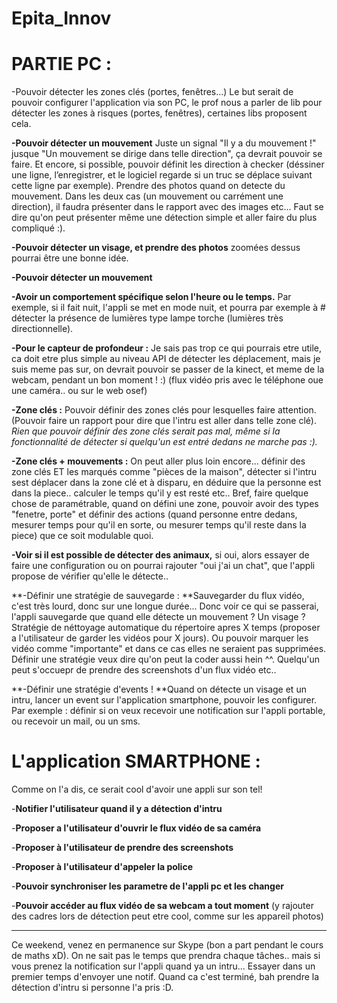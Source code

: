 Epita_Innov
===========
# PARTIE PC :
-Pouvoir détecter les zones clés (portes, fenêtres...)
Le but serait de pouvoir configurer l'application via son PC, le prof nous a parler de lib pour détecter les zones à risques (portes, fenêtres), certaines libs proposent cela.

**-Pouvoir détecter un mouvement**
Juste un signal "Il y a du mouvement !" jusque "Un mouvement se dirige dans telle direction", ça devrait pouvoir se faire. Et encore, si possible, pouvoir définit les direction à checker (déssiner une ligne, l’enregistrer, et le logiciel regarde si un truc se déplace suivant cette ligne par exemple). Prendre des photos quand on detecte du mouvement. Dans les deux cas (un mouvement ou carrément une direction), il faudra présenter dans le rapport avec des images etc... Faut se dire qu'on peut présenter même une détection simple et aller faire du plus compliqué :).

**-Pouvoir détecter un visage, et prendre des photos** zoomées dessus pourrai être une bonne idée.

**-Pouvoir détecter un mouvement**

**-Avoir un comportement spécifique selon l'heure ou le temps.** Par exemple, si il fait nuit, l'appli se met en mode nuit, et pourra par exemple à # détecter la présence de lumières type lampe torche (lumières très directionnelle).

**-Pour le capteur de profondeur :** Je sais pas trop ce qui pourrais etre utile, ca doit etre plus simple au niveau API de détecter les déplacement, mais je suis meme pas sur, on devrait pouvoir se passer de la kinect, et meme de la webcam, pendant un bon moment ! :) (flux vidéo pris avec le téléphone oue une caméra.. ou sur le web osef)

**-Zone clés :** Pouvoir définir des zones clés pour lesquelles faire attention. (Pouvoir faire un rapport pour dire que l'intru est aller dans telle zone clé). _Rien que pouvoir définir des zone clés serait pas mal, même si la fonctionnalité de détecter si quelqu'un est entré dedans ne marche pas :)._

**-Zone clés + mouvements :** On peut aller plus loin encore... définir des zone clés ET les marqués comme "pièces de la maison", détecter si l'intru sest déplacer dans la zone clé et à disparu, en déduire que la personne est dans la piece.. calculer le temps qu'il y est resté etc.. Bref, faire quelque chose de paramétrable, quand on défini une zone, pouvoir avoir des types "fenetre, porte" et définir des actions (quand personne entre dedans, mesurer temps pour qu'il en sorte, ou mesurer temps qu'il reste dans la piece) que ce soit modulable quoi.

**-Voir si il est possible de détecter des animaux,** si oui, alors essayer de faire une configuration ou on pourrai rajouter "oui j'ai un chat", que l'appli propose de vérifier qu'elle le détecte..

**-Définir une stratégie de sauvegarde : **Sauvegarder du flux vidéo, c'est très lourd, donc sur une longue durée... Donc voir ce qui se passerai, l'appli sauvegarde que quand elle détecte un mouvement ? Un visage ? Stratégie de néttoyage automatique du répertoire apres X temps (proposer a l'utilisateur de garder les vidéos pour X jours). Ou pouvoir marquer les vidéo comme "importante" et dans ce cas elles ne seraient pas supprimées. Définir une stratégie veux dire qu'on peut la coder aussi hein ^^. Quelqu'un peut s'occuepr de prendre des screenshots d'un flux vidéo etc..

**-Définir une stratégie d'events ! **Quand on détecte un visage et un intru, lancer un event sur l'application smartphone, pouvoir les configurer.
Par exemple : définir si on veux recevoir une notification sur l'appli portable, ou recevoir un mail, ou un sms.


# L'application SMARTPHONE :
Comme on l'a dis, ce serait cool d'avoir une appli sur son tel!

-**Notifier l'utilisateur quand il y a détection d'intru**

-**Proposer a l'utilisateur d'ouvrir le flux vidéo de sa caméra**

-**Proposer à l'utilisateur de prendre des screenshots**

-**Proposer à l'utilisateur d'appeler la police**

-**Pouvoir synchroniser les parametre de l'appli pc et les changer**

-**Pouvoir accéder au flux vidéo de sa webcam a tout moment** (y rajouter des cadres lors de détection peut etre cool, comme sur les appareil photos)

***

Ce weekend, venez en permanence sur Skype (bon a part pendant le cours de maths xD).
On ne sait pas le temps que prendra chaque tâches.. mais si vous prenez la notification sur l'appli quand ya un intru... Essayer dans un premier temps d'envoyer une notif. Quand ca c'est terminé, bah prendre la détection d'intru si personne l'a pris :D.

